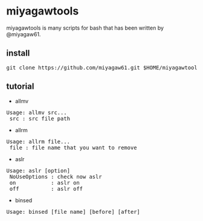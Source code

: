 miyagawtools
============

miyagawtools is many scripts for bash that has been written by @miyagaw61.

install
-------

<pre>
git clone https://github.com/miyagaw61.git $HOME/miyagawtools/
</pre>

tutorial
--------

* allmv

<pre>
Usage: allmv src...
 src : src file path
</pre>

* allrm

<pre>
Usage: allrm file...
 file : file name that you want to remove
</pre>

* aslr

<pre>
Usage: aslr [option]
 NoUseOptions : check now aslr
 on           : aslr on
 off          : aslr off
</pre>

* binsed

<pre>
Usage: binsed [file_name] [before] [after] 
</pre>
